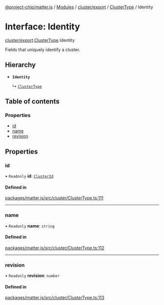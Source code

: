 [@project-chip/matter.js](../README.md) / [Modules](../modules.md) / [cluster/export](../modules/cluster_export.md) / [ClusterType](../modules/cluster_export.ClusterType.md) / Identity

# Interface: Identity

[cluster/export](../modules/cluster_export.md).[ClusterType](../modules/cluster_export.ClusterType.md).Identity

Fields that uniquely identify a cluster.

## Hierarchy

- **`Identity`**

  ↳ [`ClusterType`](cluster_export.ClusterType-1.md)

## Table of contents

### Properties

- [id](cluster_export.ClusterType.Identity.md#id)
- [name](cluster_export.ClusterType.Identity.md#name)
- [revision](cluster_export.ClusterType.Identity.md#revision)

## Properties

### id

• `Readonly` **id**: [`ClusterId`](../modules/datatype_export.md#clusterid)

#### Defined in

[packages/matter.js/src/cluster/ClusterType.ts:111](https://github.com/project-chip/matter.js/blob/3adaded6/packages/matter.js/src/cluster/ClusterType.ts#L111)

___

### name

• `Readonly` **name**: `string`

#### Defined in

[packages/matter.js/src/cluster/ClusterType.ts:112](https://github.com/project-chip/matter.js/blob/3adaded6/packages/matter.js/src/cluster/ClusterType.ts#L112)

___

### revision

• `Readonly` **revision**: `number`

#### Defined in

[packages/matter.js/src/cluster/ClusterType.ts:113](https://github.com/project-chip/matter.js/blob/3adaded6/packages/matter.js/src/cluster/ClusterType.ts#L113)
